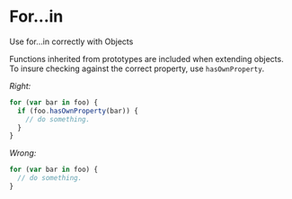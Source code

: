 # For...in

Use for...in correctly with Objects

Functions inherited from prototypes are included when extending objects. To
insure checking against the correct property, use `hasOwnProperty`.

*Right:*

```js
for (var bar in foo) {
  if (foo.hasOwnProperty(bar)) {
    // do something.
  }
}
```

*Wrong:*

```js
for (var bar in foo) {
  // do something.
}
```